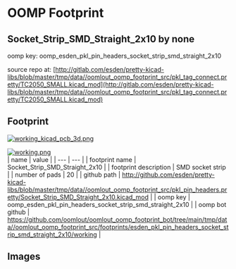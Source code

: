 # OOMP Footprint  
## Socket_Strip_SMD_Straight_2x10  by none  
  
oomp key: oomp_esden_pkl_pin_headers_socket_strip_smd_straight_2x10  
  
source repo at: [http://gitlab.com/esden/pretty-kicad-libs/blob/master/tmp/data//oomlout_oomp_footprint_src/pkl_tag_connect.pretty/TC2050_SMALL.kicad_mod](http://gitlab.com/esden/pretty-kicad-libs/blob/master/tmp/data//oomlout_oomp_footprint_src/pkl_tag_connect.pretty/TC2050_SMALL.kicad_mod)  
## Footprint  
  
[![working_kicad_pcb_3d.png](working_kicad_pcb_3d_600.png)](working_kicad_pcb_3d.png)  
  
[![working.png](working_600.png)](working.png)  
| name | value | 
| --- | --- | 
| footprint name | Socket_Strip_SMD_Straight_2x10 | 
| footprint description | SMD socket strip | 
| number of pads | 20 | 
| github path | http://github.com/esden/pretty-kicad-libs/blob/master/tmp/data//oomlout_oomp_footprint_src/pkl_pin_headers.pretty/Socket_Strip_SMD_Straight_2x10.kicad_mod | 
| oomp key | oomp_esden_pkl_pin_headers_socket_strip_smd_straight_2x10 | 
| oomp bot github | https://github.com/oomlout/oomlout_oomp_footprint_bot/tree/main/tmp/data//oomlout_oomp_footprint_src/footprints/esden_pkl_pin_headers_socket_strip_smd_straight_2x10/working | 
## Images  
